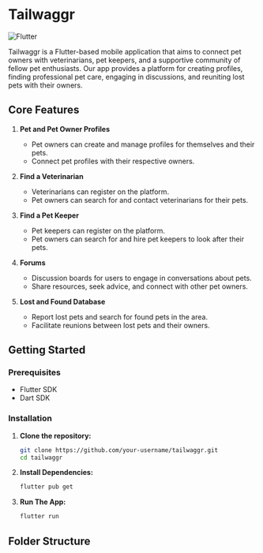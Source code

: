 # Tailwaggr
![Flutter](https://img.shields.io/badge/Flutter-Framework-blue?logo=flutter)

Tailwaggr is a Flutter-based mobile application that aims to connect pet owners with veterinarians, pet keepers, and a supportive community of fellow pet enthusiasts. Our app provides a platform for creating profiles, finding professional pet care, engaging in discussions, and reuniting lost pets with their owners.

## Core Features

1. **Pet and Pet Owner Profiles**
   - Pet owners can create and manage profiles for themselves and their pets.
   - Connect pet profiles with their respective owners.

2. **Find a Veterinarian**
   - Veterinarians can register on the platform.
   - Pet owners can search for and contact veterinarians for their pets.

3. **Find a Pet Keeper**
   - Pet keepers can register on the platform.
   - Pet owners can search for and hire pet keepers to look after their pets.

4. **Forums**
   - Discussion boards for users to engage in conversations about pets.
   - Share resources, seek advice, and connect with other pet owners.

5. **Lost and Found Database**
   - Report lost pets and search for found pets in the area.
   - Facilitate reunions between lost pets and their owners.

## Getting Started

### Prerequisites

- Flutter SDK
- Dart SDK

### Installation

1. **Clone the repository:**
   ```bash
   git clone https://github.com/your-username/tailwaggr.git
   cd tailwaggr

2. **Install Dependencies:**
   ```bash
   flutter pub get

3. **Run The App:**
   ```bash
   flutter run

## Folder Structure
